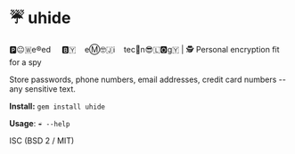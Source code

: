 # ☔ uhide

🅿️😐🇼e®️ed&nbsp;&nbsp;&nbsp;&nbsp;&nbsp;🅱️🇾&nbsp;&nbsp;&nbsp;&nbsp;eⓂ️🤓🇯ℹ️&nbsp;&nbsp;&nbsp;&nbsp;tec🏨n😎🇱🅾️g🇾 | 🕵️ Personal encryption fit for a spy

Store passwords, phone numbers, email addresses, credit card numbers -- any sensitive text.

**Install:** `gem install uhide` 

**Usage**: `☔ --help`

ISC (BSD 2 / MIT)

